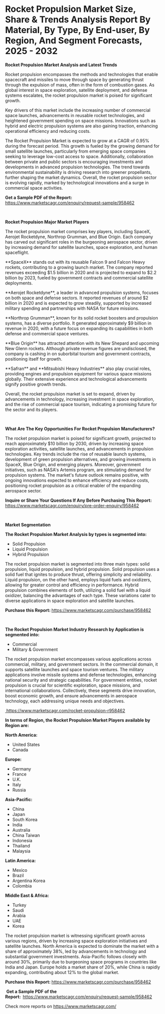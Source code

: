 <p><h1>Rocket Propulsion Market Size, Share & Trends Analysis Report By Material, By Type, By End-user, By Region, And Segment Forecasts, 2025 - 2032</h1></p><p><strong>Rocket Propulsion Market Analysis and Latest Trends</strong></p>
<p><p>Rocket propulsion encompasses the methods and technologies that enable spacecraft and missiles to move through space by generating thrust through the expulsion of mass, often in the form of combustion gases. As global interest in space exploration, satellite deployment, and defense systems escalates, the rocket propulsion market is poised for significant growth. </p><p>Key drivers of this market include the increasing number of commercial space launches, advancements in reusable rocket technologies, and heightened government spending on space missions. Innovations such as hybrid and electric propulsion systems are also gaining traction, enhancing operational efficiency and reducing costs.</p><p>The Rocket Propulsion Market is expected to grow at a CAGR of 0.95% during the forecast period. This growth is fueled by the growing demand for small satellite launches, particularly from emerging space companies seeking to leverage low-cost access to space. Additionally, collaboration between private and public sectors is encouraging investments and developments in advanced propulsion technologies. The trend towards environmental sustainability is driving research into greener propellants, further shaping the market dynamics. Overall, the rocket propulsion sector is evolving rapidly, marked by technological innovations and a surge in commercial space activities.</p></p>
<p><strong>Get a Sample PDF of the Report:&nbsp;</strong> <a href="https://www.marketscagr.com/enquiry/request-sample/958462?utm_campaign=2299&utm_medium=2&utm_source=Github&utm_content=ia&utm_term=16022025&utm_id=rocket-propulsion">https://www.marketscagr.com/enquiry/request-sample/958462</a></p>
<p>&nbsp;</p>
<p><strong>Rocket Propulsion Major Market Players</strong></p>
<p><p>The rocket propulsion market comprises key players, including SpaceX, Aerojet Rocketdyne, Northrop Grumman, and Blue Origin. Each company has carved out significant roles in the burgeoning aerospace sector, driven by increasing demand for satellite launches, space exploration, and human spaceflight.</p><p>**SpaceX** stands out with its reusable Falcon 9 and Falcon Heavy rockets, contributing to a growing launch market. The company reported revenues exceeding $1.5 billion in 2020 and is projected to expand to $2.2 billion by 2023, fueled by government contracts and commercial satellite deployments.</p><p>**Aerojet Rocketdyne**, a leader in advanced propulsion systems, focuses on both space and defense sectors. It reported revenues of around $2 billion in 2020 and is expected to grow steadily, supported by increased military spending and partnerships with NASA for future missions.</p><p>**Northrop Grumman**, known for its solid rocket boosters and propulsion systems, has a diverse portfolio. It generated approximately $9 billion in revenue in 2020, with a future focus on expanding its capabilities in both defense and commercial space ventures.</p><p>**Blue Origin** has attracted attention with its New Shepard and upcoming New Glenn rockets. Although private revenue figures are undisclosed, the company is cashing in on suborbital tourism and government contracts, positioning itself for growth.</p><p>**Safran** and **Mitsubishi Heavy Industries** also play crucial roles, providing engines and propulsion equipment for various space missions globally. Their extensive experience and technological advancements signify positive growth trends.</p><p>Overall, the rocket propulsion market is set to expand, driven by advancements in technology, increasing investment in space exploration, and the rise of commercial space tourism, indicating a promising future for the sector and its players.</p></p>
<p>&nbsp;</p>
<p><strong>What Are The Key Opportunities For Rocket Propulsion Manufacturers?</strong></p>
<p><p>The rocket propulsion market is poised for significant growth, projected to reach approximately $10 billion by 2030, driven by increasing space exploration activities, satellite launches, and advancements in propulsion technologies. Key trends include the rise of reusable launch systems, development of green propulsion alternatives, and growing investments in SpaceX, Blue Origin, and emerging players. Moreover, government initiatives, such as NASA's Artemis program, are stimulating demand for propulsion systems. The market's future outlook remains positive, with ongoing innovations expected to enhance efficiency and reduce costs, positioning rocket propulsion as a critical enabler of the expanding aerospace sector.</p></p>
<p><strong>Inquire or Share Your Questions If Any Before Purchasing This Report:</strong> <a href="https://www.marketscagr.com/enquiry/pre-order-enquiry/958462?utm_campaign=2299&utm_medium=2&utm_source=Github&utm_content=ia&utm_term=16022025&utm_id=rocket-propulsion">https://www.marketscagr.com/enquiry/pre-order-enquiry/958462</a></p>
<p>&nbsp;</p>
<p><strong>Market Segmentation</strong></p>
<p><strong>The Rocket Propulsion Market Analysis by types is segmented into:</strong></p>
<p><ul><li>Solid Propulsion</li><li>Liquid Propulsion</li><li>Hybrid Propulsion</li></ul></p>
<p><p>The rocket propulsion market is segmented into three main types: solid propulsion, liquid propulsion, and hybrid propulsion. Solid propulsion uses a solid fuel that ignites to produce thrust, offering simplicity and reliability. Liquid propulsion, on the other hand, employs liquid fuels and oxidizers, allowing for greater control and efficiency in performance. Hybrid propulsion combines elements of both, utilizing a solid fuel with a liquid oxidizer, balancing the advantages of each type. These variations cater to diverse applications in space exploration and satellite launches.</p></p>
<p><strong>Purchase this Report:&nbsp;</strong><a href="https://www.marketscagr.com/purchase/958462?utm_campaign=2299&utm_medium=2&utm_source=Github&utm_content=ia&utm_term=16022025&utm_id=rocket-propulsion">https://www.marketscagr.com/purchase/958462</a></p>
<p>&nbsp;</p>
<p><strong>The Rocket Propulsion Market Industry Research by Application is segmented into:</strong></p>
<p><ul><li>Commercial</li><li>Military & Government</li></ul></p>
<p><p>The rocket propulsion market encompasses various applications across commercial, military, and government sectors. In the commercial domain, it supports satellite launches and space tourism ventures. The military applications involve missile systems and defense technologies, enhancing national security and strategic capabilities. For government entities, rocket propulsion is crucial for scientific exploration, space missions, and international collaborations. Collectively, these segments drive innovation, boost economic growth, and ensure advancements in aerospace technology, each addressing unique needs and objectives.</p></p>
<p><a href="https://www.marketscagr.com/rocket-propulsion-r958462?utm_campaign=2299&utm_medium=2&utm_source=Github&utm_content=ia&utm_term=16022025&utm_id=rocket-propulsion">&nbsp;https://www.marketscagr.com/rocket-propulsion-r958462</a></p>
<p><strong>In terms of Region, the Rocket Propulsion Market Players available by Region are:</strong></p>
<p>
    <p> <strong> North America: </strong>
        <ul>
            <li>United States</li>
            <li>Canada</li>
        </ul>
        </p> 
    <p> <strong> Europe: </strong>
        <ul>
            <li>Germany</li>
            <li>France</li>
            <li>U.K.</li>
            <li>Italy</li>
            <li>Russia</li>
        </ul>
        </p> 
    <p> <strong> Asia-Pacific: </strong>
        <ul>
            <li>China</li>
            <li>Japan</li>
            <li>South Korea</li>
            <li>India</li>
            <li>Australia</li>
            <li>China Taiwan</li>
            <li>Indonesia</li>
            <li>Thailand</li>
            <li>Malaysia</li>
        </ul>
        </p> 
    <p> <strong> Latin America: </strong>
        <ul>
            <li>Mexico</li>
            <li>Brazil</li>
            <li>Argentina Korea</li>
            <li>Colombia</li>
        </ul>
        </p> 
    <p> <strong> Middle East & Africa: </strong>
        <ul>
            <li>Turkey</li>
            <li>Saudi</li>
            <li>Arabia</li>
            <li>UAE</li>
            <li>Korea</li>
        </ul>
    </p>
    </p>
<p><p>The rocket propulsion market is witnessing significant growth across various regions, driven by increasing space exploration initiatives and satellite launches. North America is expected to dominate the market with a share of approximately 38%, led by advancements in technology and substantial government investments. Asia-Pacific follows closely with around 30%, primarily due to burgeoning space programs in countries like India and Japan. Europe holds a market share of 20%, while China is rapidly expanding, contributing about 12% to the global market.</p></p>
<p><strong>Purchase this Report: </strong><a href="https://www.marketscagr.com/purchase/958462?utm_campaign=2299&utm_medium=2&utm_source=Github&utm_content=ia&utm_term=16022025&utm_id=rocket-propulsion">https://www.marketscagr.com/purchase/958462</a></p>
<p>&nbsp;<strong>Get a Sample PDF of the Report:&nbsp;&nbsp;</strong><a href="https://www.marketscagr.com/enquiry/request-sample/958462?utm_campaign=2299&utm_medium=2&utm_source=Github&utm_content=ia&utm_term=16022025&utm_id=rocket-propulsion">https://www.marketscagr.com/enquiry/request-sample/958462</a></p>
<p><strong></strong></p>
<p>Check more reports on <a href="https://www.marketscagr.com/?utm_campaign=2299&utm_medium=2&utm_source=Github&utm_content=ia&utm_term=16022025&utm_id=rocket-propulsion">https://www.marketscagr.com/</a></p>